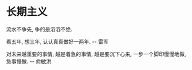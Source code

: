 # 长期主义

流水不争先, 争的是滔滔不绝.

看五年, 想三年, 认认真真做好一两年. -- 雷军

对未来越重要的事情, 越是着急的事情, 越是要沉下心来, 一步一个脚印慢慢地做, 急事慢做. -- 俞敏洪